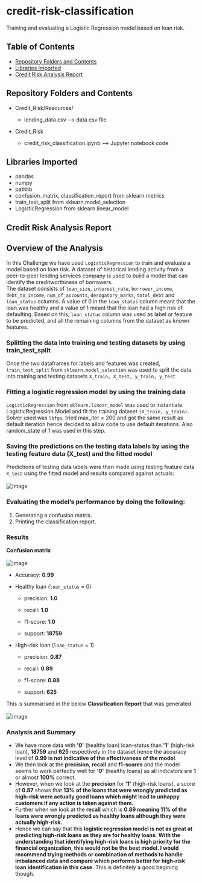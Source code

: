 # credit-risk-classification
Training and evaluating a Logistic Regression model based on loan risk.

## Table of Contents

- [Repository Folders and Contents](#Repository-Folders-and-Contents)
- [Libraries Imported](#Libraries-Imported)
- [Credit Risk Analysis Report](#Credit-Risk-Analysis-Report)
  
## Repository Folders and Contents
- Credit_Risk/Resources/
  - lending_data.csv  --> data csv file
  
- Credit_Risk
  - credit_risk_classification.ipynb  --> Jupyter notebook code

## Libraries Imported
- pandas
- numpy
- pathlib
- confusion_matrix, classification_report from sklearn.metrics
- train_test_split from sklearn.model_selection
- LogisticRegression from sklearn.linear_model

## Credit Risk Analysis Report 
## Overview of the Analysis

In this Challenge we have used `LogisticRegression` to train and evaluate a model based on loan risk. A dataset of historical lending activity from a peer-to-peer lending services company is used to build a model that can identify the creditworthiness of borrowers. </br>
The dataset consists of `loan_size`,	`interest_rate`,	`borrower_income`,	`debt_to_income`,	`num_of_accounts`,	`derogatory_marks`,	 `total_debt` and `loan_status` columns. A value of 0 in the `loan_status` column meant that the loan was healthy and a value of 1 meant that the loan had a high risk of defaulting. Based on this, `loan_status` column was used as label or feature to be predicted, and all the remaining columns from the dataset as known features. </br>

### Splitting the data into training and testing datasets by using train_test_split
Once the two dataframes for labels and features was created, `train_test_split` from `sklearn.model_selection` was used to split the data into training and testing datasets `X_train, X_test, y_train, y_test`
### Fitting a logistic regression model by using the training data
`LogisticRegression` from `sklearn.linear_model` was used to instantiate LogisticRegression Model and fit the training dataset `(X_train, y_train)`. Solver used was `lbfgs`, tried max_iter = 200 and got the same result as default iteration hence decided to allow code to use default iterations. Also random_state of 1 was used in this step.
### Saving the predictions on the testing data labels by using the testing feature data (X_test) and the fitted model
Predictions of testing data labels were then made using testing feature data `X_test` using the fitted model and results compared against actuals: </br> </br>
![image](https://github.com/jyojay/credit-risk-classification/assets/132628129/8d314354-f07c-4c71-9ea4-bed79db3f40b)

### Evaluating the model’s performance by doing the following:
1) Generating a confusion matrix.
2) Printing the classification report.

### Results

**Confusion matrix** </br> </br>
![image](https://github.com/jyojay/credit-risk-classification/assets/132628129/cdc16751-1d77-42f9-acd7-3605cc444dfc)

* Accuracy:  **0.99**
  
* Healthy loan (`loan_status` = 0)
  
    * precision: **1.0**
      
    * recall: **1.0**
      
    * f1-score: **1.0**
      
    * support: **18759**
      
* High-risk loan (`loan_status` = 1)
  
    * precision: **0.87**
      
    * recall: **0.89**
      
    * f1-score: **0.88**
      
    * support: **625**
 
This is summarised in the below **Classification Report** that was generated </br></br>
![image](https://github.com/jyojay/credit-risk-classification/assets/132628129/e0629ba5-ba31-4e2b-a98d-3ed9851a34d9)

### Analysis and Summary

* We have more data with **'0'** (healthy loan) loan-status than  **'1'** (high-risk loan), **18759** and **625** respectively in the dataset hence the accuracy level of **0.99** **is not indicative of the effectiveness of the model**.
* We then look at the **precision**, **recall** and **f1-scores** and the model seems to work perfectly well for **'0'** (healthy loans) as all indicators are **1** or almost **100%** correct.
* However, when we look at the **precision** for **'1'** (high-risk loans), a score of **0.87** shows that **13%** **of the loans that were wrongly predicted as high-risk were actually good loans which might lead to unhappy customers if any action is taken against them.**
* Further when we look at the **recall** which is **0.89 meaning 11% of the loans were wrongly predicted as healthy loans although they were actually high-risk.**
* Hence we can say that this **logistic regression model is not as great at predicting high-risk loans as they are for healthy loans**. **With the understanding that identifying high-risk loans is high priority for the financial organization, this would not be the best model. I would recommend trying methods or combination of methods to handle imbalanced data and compare which performs better for high-risk loan identification in this case.** This is definitely a good begining though.

